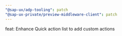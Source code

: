 ```yaml
---
"@sap-ux/adp-tooling": patch
"@sap-ux-private/preview-middleware-client": patch
---
```


feat: Enhance Quick action list to add custom actions

